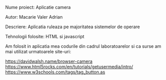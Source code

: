 Nume proiect: Aplicatie camera 

Autor: Macarie Valer Adrian

Descriere: Aplicatia ruleaza pe majoritatea sistemelor de operare

Tehnologii folosite: HTML si javascript

Am folosit in aplicatia mea codurile din cadrul laboratoarelor si ca surse am mai utilizat urmatoarele site-uri:

https://davidwalsh.name/browser-camera
https://www.html5rocks.com/en/tutorials/getusermedia/intro/
https://www.w3schools.com/tags/tag_button.as
